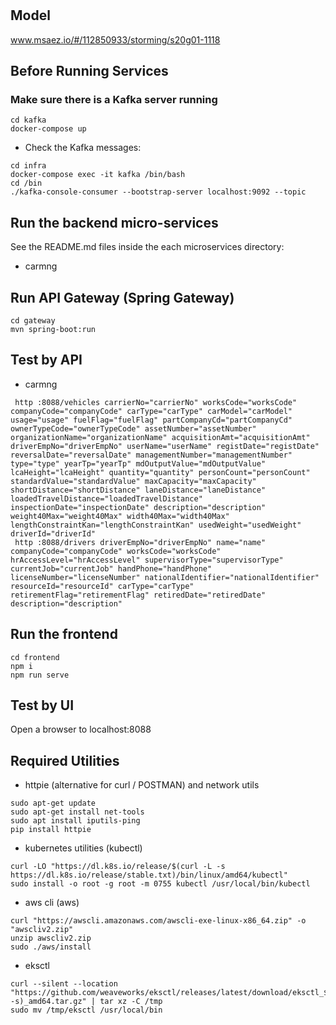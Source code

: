 # 

## Model
www.msaez.io/#/112850933/storming/s20g01-1118

## Before Running Services
### Make sure there is a Kafka server running
```
cd kafka
docker-compose up
```
- Check the Kafka messages:
```
cd infra
docker-compose exec -it kafka /bin/bash
cd /bin
./kafka-console-consumer --bootstrap-server localhost:9092 --topic
```

## Run the backend micro-services
See the README.md files inside the each microservices directory:

- carmng


## Run API Gateway (Spring Gateway)
```
cd gateway
mvn spring-boot:run
```

## Test by API
- carmng
```
 http :8088/vehicles carrierNo="carrierNo" worksCode="worksCode" companyCode="companyCode" carType="carType" carModel="carModel" usage="usage" fuelFlag="fuelFlag" partCompanyCd="partCompanyCd" ownerTypeCode="ownerTypeCode" assetNumber="assetNumber" organizationName="organizationName" acquisitionAmt="acquisitionAmt" driverEmpNo="driverEmpNo" userName="userName" registDate="registDate" reversalDate="reversalDate" managementNumber="managementNumber" type="type" yearTp="yearTp" mdOutputValue="mdOutputValue" lcaHeight="lcaHeight" quantity="quantity" personCount="personCount" standardValue="standardValue" maxCapacity="maxCapacity" shortDistance="shortDistance" laneDistance="laneDistance" loadedTravelDistance="loadedTravelDistance" inspectionDate="inspectionDate" description="description" weight40Max="weight40Max" width40Max="width40Max" lengthConstraintKan="lengthConstraintKan" usedWeight="usedWeight" driverId="driverId" 
 http :8088/drivers driverEmpNo="driverEmpNo" name="name" companyCode="companyCode" worksCode="worksCode" hrAccessLevel="hrAccessLevel" supervisorType="supervisorType" currentJob="currentJob" handPhone="handPhone" licenseNumber="licenseNumber" nationalIdentifier="nationalIdentifier" resourceId="resourceId" carType="carType" retirementFlag="retirementFlag" retiredDate="retiredDate" description="description" 
```


## Run the frontend
```
cd frontend
npm i
npm run serve
```

## Test by UI
Open a browser to localhost:8088

## Required Utilities

- httpie (alternative for curl / POSTMAN) and network utils
```
sudo apt-get update
sudo apt-get install net-tools
sudo apt install iputils-ping
pip install httpie
```

- kubernetes utilities (kubectl)
```
curl -LO "https://dl.k8s.io/release/$(curl -L -s https://dl.k8s.io/release/stable.txt)/bin/linux/amd64/kubectl"
sudo install -o root -g root -m 0755 kubectl /usr/local/bin/kubectl
```

- aws cli (aws)
```
curl "https://awscli.amazonaws.com/awscli-exe-linux-x86_64.zip" -o "awscliv2.zip"
unzip awscliv2.zip
sudo ./aws/install
```

- eksctl 
```
curl --silent --location "https://github.com/weaveworks/eksctl/releases/latest/download/eksctl_$(uname -s)_amd64.tar.gz" | tar xz -C /tmp
sudo mv /tmp/eksctl /usr/local/bin
```

